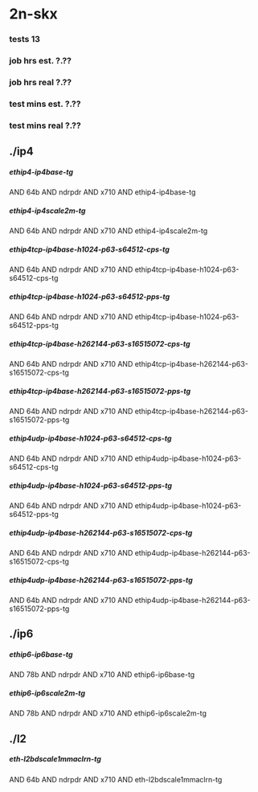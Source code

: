 # 2n-skx
### tests 13
### job hrs est. ?.??
### job hrs real ?.??
### test mins est. ?.??
### test mins real ?.??
## ./ip4
##### ethip4-ip4base-tg
  AND 64b AND ndrpdr AND x710 AND ethip4-ip4base-tg
##### ethip4-ip4scale2m-tg
  AND 64b AND ndrpdr AND x710 AND ethip4-ip4scale2m-tg
##### ethip4tcp-ip4base-h1024-p63-s64512-cps-tg
  AND 64b AND ndrpdr AND x710 AND ethip4tcp-ip4base-h1024-p63-s64512-cps-tg
##### ethip4tcp-ip4base-h1024-p63-s64512-pps-tg
  AND 64b AND ndrpdr AND x710 AND ethip4tcp-ip4base-h1024-p63-s64512-pps-tg
##### ethip4tcp-ip4base-h262144-p63-s16515072-cps-tg
  AND 64b AND ndrpdr AND x710 AND ethip4tcp-ip4base-h262144-p63-s16515072-cps-tg
##### ethip4tcp-ip4base-h262144-p63-s16515072-pps-tg
  AND 64b AND ndrpdr AND x710 AND ethip4tcp-ip4base-h262144-p63-s16515072-pps-tg
##### ethip4udp-ip4base-h1024-p63-s64512-cps-tg
  AND 64b AND ndrpdr AND x710 AND ethip4udp-ip4base-h1024-p63-s64512-cps-tg
##### ethip4udp-ip4base-h1024-p63-s64512-pps-tg
  AND 64b AND ndrpdr AND x710 AND ethip4udp-ip4base-h1024-p63-s64512-pps-tg
##### ethip4udp-ip4base-h262144-p63-s16515072-cps-tg
  AND 64b AND ndrpdr AND x710 AND ethip4udp-ip4base-h262144-p63-s16515072-cps-tg
##### ethip4udp-ip4base-h262144-p63-s16515072-pps-tg
  AND 64b AND ndrpdr AND x710 AND ethip4udp-ip4base-h262144-p63-s16515072-pps-tg
## ./ip6
##### ethip6-ip6base-tg
  AND 78b AND ndrpdr AND x710 AND ethip6-ip6base-tg
##### ethip6-ip6scale2m-tg
  AND 78b AND ndrpdr AND x710 AND ethip6-ip6scale2m-tg
## ./l2
##### eth-l2bdscale1mmaclrn-tg
  AND 64b AND ndrpdr AND x710 AND eth-l2bdscale1mmaclrn-tg
